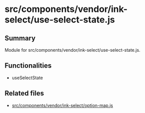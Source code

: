 # src/components/vendor/ink-select/use-select-state.js

## Summary
Module for src/components/vendor/ink-select/use-select-state.js.

## Functionalities
- useSelectState

## Related files
- [src/components/vendor/ink-select/option-map.js](option-map.js.md)